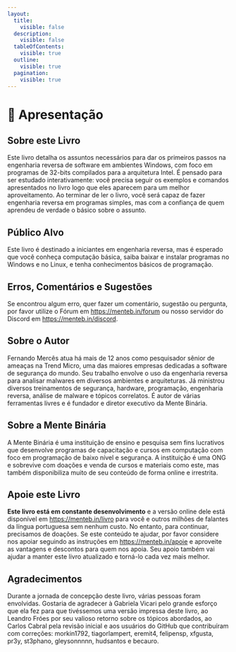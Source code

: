 ```yaml
---
layout:
  title:
    visible: false
  description:
    visible: false
  tableOfContents:
    visible: true
  outline:
    visible: true
  pagination:
    visible: true
---
```


# 🙌 Apresentação

## Sobre este Livro

Este livro detalha os assuntos necessários para dar os primeiros passos na engenharia reversa de software em ambientes Windows, com foco em programas de 32-bits compilados para a arquitetura Intel. É pensado para ser estudado interativamente: você precisa seguir os exemplos e comandos apresentados no livro logo que eles aparecem para um melhor aproveitamento. Ao terminar de ler o livro, você será capaz de fazer engenharia reversa em programas simples, mas com a confiança de quem aprendeu de verdade o básico sobre o assunto.

## Público Alvo

Este livro é destinado a iniciantes em engenharia reversa, mas é esperado que você conheça computação básica, saiba baixar e instalar programas no Windows e no Linux, e tenha conhecimentos básicos de programação.

## Erros, Comentários e Sugestões

Se encontrou algum erro, quer fazer um comentário, sugestão ou pergunta, por favor utilize o Fórum em https://menteb.in/forum ou nosso servidor do Discord em https://menteb.in/discord.

## Sobre o Autor

Fernando Mercês atua há mais de 12 anos como pesquisador sênior de ameaças na Trend Micro, uma das maiores empresas dedicadas a software de segurança do mundo. Seu trabalho envolve o uso da engenharia reversa para analisar malwares em diversos ambientes e arquiteturas. Já ministrou diversos treinamentos de segurança, hardware, programação, engenharia reversa, análise de malware e tópicos correlatos. É autor de várias ferramentas livres e é fundador e diretor executivo da Mente Binária.

## Sobre a Mente Binária

A Mente Binária é uma instituição de ensino e pesquisa sem fins lucrativos que desenvolve programas de capacitação e cursos em computação com foco em programação de baixo nível e segurança. A instituição é uma ONG e sobrevive com doações e venda de cursos e materiais como este, mas também disponibiliza muito de seu conteúdo de forma online e irrestrita.

## Apoie este Livro

**Este livro está em constante desenvolvimento** e a versão online dele está disponível em https://menteb.in/livro para você e outros milhões de falantes da língua portuguesa sem nenhum custo. No entanto, para continuar, precisamos de doações. Se este conteúdo te ajudar, por favor considere nos apoiar seguindo as instruções em https://menteb.in/apoie e aproveite as vantagens e descontos para quem nos apoia. Seu apoio também vai ajudar a manter este livro atualizado e torná-lo cada vez mais melhor.

## Agradecimentos

Durante a jornada de concepção deste livro, várias pessoas foram envolvidas. Gostaria de agradecer à Gabriela Vicari pelo grande esforço que ela fez para que tivéssemos uma versão impressa deste livro, ao Leandro Fróes por seu valioso retorno sobre os tópicos abordados, ao Carlos Cabral pela revisão inicial e aos usuários do GitHub que contribuíram com correções: morkin1792, tiagorlampert, eremit4, felipensp, xfgusta, pr3y, st3phano, gleysonnnnn, hudsantos e becauro.
